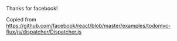 Thanks for facebook!

Copied from https://github.com/facebook/react/blob/master/examples/todomvc-flux/js/dispatcher/Dispatcher.js
